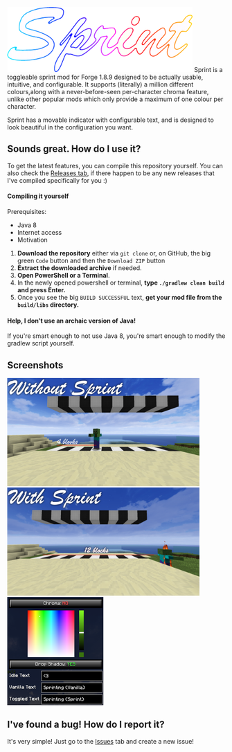 <img src="assets/banner.png" alt="Sprint's Logo" height="150px"/>
Sprint is a toggleable sprint mod for Forge 1.8.9 designed to be actually usable, intuitive, and configurable. It supports (literally) 
a million different colours,along with a never-before-seen per-character chroma feature, unlike other popular mods which only provide 
a maximum of one colour per character.

Sprint has a movable indicator with configurable text, and is designed to look beautiful in the configuration you want.


## Sounds great. How do I use it?

To get the latest features, you can compile this repository yourself.
You can also check the [Releases tab](https://github.com/bluelhf/Sprint/releases/), if there happen to be any new releases that I've compiled specifically for you :)

#### Compiling it yourself

Prerequisites:
 - Java 8
 - Internet access
 - Motivation


1. **Download the repository** either via `git clone` or, on GitHub, the big green `Code` button and then the `Download ZIP` button
2. **Extract the downloaded archive** if needed.
3. **Open PowerShell or a Terminal**.
4. In the newly opened powershell or terminal, **type `./gradlew clean build` and press Enter.**
5. Once you see the big `BUILD SUCCESSFUL` text, **get your mod file from the `build/libs` directory.**

#### Help, I don't use an archaic version of Java!

If you're smart enough to not use Java 8, you're smart enough to modify the gradlew script yourself.

## Screenshots
<img src="assets/without.png" alt="Knockback without Sprint" height="250px"/>
<img src="assets/with.png" alt="Knockback with Sprint" height="250px"/>
<img src="assets/gui.png" alt="Sprint's Options Menu" height="250px"/>

## I've found a bug! How do I report it?

It's very simple! Just go to the [Issues](https://github.com/bluelhf/Sprint/issues) tab and create a new issue!
